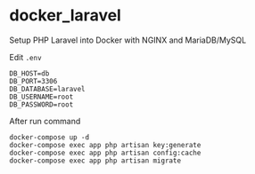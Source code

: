 # docker_laravel
Setup PHP Laravel into Docker with NGINX and MariaDB/MySQL

Edit ``.env`` 

```
DB_HOST=db
DB_PORT=3306
DB_DATABASE=laravel
DB_USERNAME=root
DB_PASSWORD=root
```
After run command

```
docker-compose up -d
docker-compose exec app php artisan key:generate
docker-compose exec app php artisan config:cache
docker-compose exec app php artisan migrate
```
